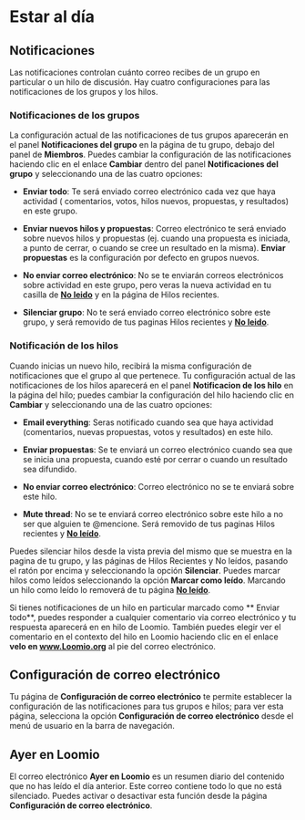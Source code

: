 # Estar al día

## Notificaciones

Las notificaciones controlan cuánto correo recibes de un grupo en particular o un hilo de discusión. Hay cuatro configuraciones para las notificaciones de los grupos y los hilos.

### Notificaciones de los grupos

La configuración actual de las notificaciones de tus grupos aparecerán en el panel **Notificaciones del grupo** en la página de tu grupo, debajo del panel de **Miembros**. Puedes cambiar la configuración de las notificaciones haciendo clic en el enlace **Cambiar** dentro del panel **Notificaciones del grupo** y seleccionando una de las cuatro opciones: 

* **Enviar todo**: Te será enviado correo electrónico cada vez que haya actividad ( comentarios, votos, hilos nuevos, propuestas, y resultados) en este grupo. 

* **Enviar nuevos hilos y propuestas**: Correo electrónico te será enviado sobre nuevos hilos y propuestas (ej. cuando una propuesta es iniciada, a punto de cerrar, o cuando se cree un resultado en la misma). **Enviar propuestas** es la configuración por defecto en grupos nuevos.

* **No enviar correo electrónico**: No se te enviarán correos electrónicos sobre actividad en este grupo, pero veras la nueva actividad en tu casilla de [**No leido**](reading_loomio.html#unread-threads) y en la página de Hilos recientes.

* **Silenciar grupo**: No te será enviado correo electrónico sobre este grupo, y será removido de tus paginas Hilos recientes y [**No leido**](reading_loomio.html#unread-threads). 

### Notificación de los hilos

Cuando inicias un nuevo hilo, recibirá la misma configuración de notificaciones que el grupo al que pertenece. Tu configuración actual de las notificaciones de los hilos aparecerá en el panel **Notificacion de los hilo** en la página del hilo; puedes cambiar la configuración del hilo haciendo clic en **Cambiar** y seleccionando una de las cuatro opciones:   

* **Email everything**: Seras notificado cuando sea que haya actividad (comentarios, nuevas propuestas, votos y resultados) en este hilo.

* **Enviar propuestas**: Se te enviará un correo electrónico cuando sea que se inicia una propuesta, cuando esté por cerrar o cuando un resultado sea difundido. 

* **No enviar correo electrónico**: Correo electrónico no se te enviará sobre este hilo.

* **Mute thread**: No se te enviará correo electrónico sobre este hilo a no ser que alguien te @mencione. Será removido de tus paginas Hilos recientes y [**No leído**](reading_loomio.html#unread-threads). 

Puedes silenciar hilos desde la vista previa del mismo que se muestra en la pagina de tu grupo, y las páginas de Hilos Recientes y No leídos, pasando el ratón por encima y seleccionando la opción **Silenciar**. 
Puedes marcar hilos como leídos seleccionando la opción **Marcar como leído**. Marcando un hilo como leído lo removerá de tu página [**No leído**](reading_loomio.html#unread-threads).

Si tienes notificaciones de un hilo en particular marcado como ** Enviar todo**, puedes responder a cualquier comentario via correo electrónico y tu respuesta aparecerá en en hilo de Loomio. También puedes elegir ver el comentario en el contexto del hilo en Loomio haciendo clic en el enlace **velo en www.Loomio.org** al pie del correo electrónico. 

## Configuración de correo electrónico

Tu página de **Configuración de correo electrónico** te permite establecer la configuración de las notificaciones para tus grupos e hilos; para ver esta página, selecciona la opción **Configuración de correo electrónico** desde el menú de usuario en la barra de navegación. 

## Ayer en Loomio 

El correo electrónico **Ayer en Loomio** es un resumen diario del contenido que no has leído el día anterior. Este correo contiene todo lo que no está silenciado. Puedes activar o desactivar esta función desde la página **Configuración de correo electrónico**.


